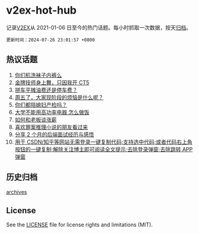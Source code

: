 # v2ex-hot-hub

 记录[V2EX](https://www.v2ex.com/)从 2021-01-06 日至今的热门话题。每小时抓取一次数据，按天[归档](archives)。

`更新时间：2024-07-26 23:01:57 +0800`

## 热议话题

1. [你们机洗袜子内裤么](https://www.v2ex.com/t/1060274)
1. [金牌技师身上舞，只因我开 CT5](https://www.v2ex.com/t/1060306)
1. [拼车平摊油费还是停车费？](https://www.v2ex.com/t/1060311)
1. [周五了，大家现阶段的烦恼是什么呢？](https://www.v2ex.com/t/1060360)
1. [你们都陪媳妇产检吗？](https://www.v2ex.com/t/1060318)
1. [大学不能用高功率电器 怎么做饭](https://www.v2ex.com/t/1060192)
1. [如何和老板谈涨薪](https://www.v2ex.com/t/1060166)
1. [喜欢罪案推理小说的朋友看过来](https://www.v2ex.com/t/1060201)
1. [分享 2 个月的后端面试经历与感悟](https://www.v2ex.com/t/1060319)
1. [用于 CSDN/知乎等网站无需登录一键复制代码;支持选中代码;或者代码右上角按钮的一键复制;解除关注博主即可阅读全文提示;去除登录弹窗;去除跳转 APP 弹窗](https://www.v2ex.com/t/1060189)

## 历史归档

[archives](archives)

## License

See the [LICENSE](LICENSE) file for license rights and limitations (MIT).
